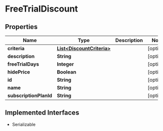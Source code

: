 

# FreeTrialDiscount


## Properties

| Name | Type | Description | Notes |
|------------ | ------------- | ------------- | -------------|
|**criteria** | [**List&lt;DiscountCriteria&gt;**](DiscountCriteria.md) |  |  [optional] |
|**description** | **String** |  |  [optional] |
|**freeTrialDays** | **Integer** |  |  [optional] |
|**hidePrice** | **Boolean** |  |  [optional] |
|**id** | **String** |  |  [optional] |
|**name** | **String** |  |  [optional] |
|**subscriptionPlanId** | **String** |  |  [optional] |


## Implemented Interfaces

* Serializable

